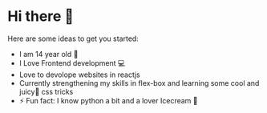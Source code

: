 # Hi there 👋

Here are some ideas to get you started:

- I am 14 year old 👦
- I Love Frontend development 💻
- Love to devolope websites in reactjs
- Currently strengthening my skills in flex-box and learning some cool and juicy🍹 css tricks
- ⚡ Fun fact: I know python a bit and a lover Icecream 🍨
